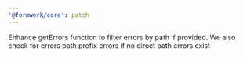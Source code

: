 ```yaml
---
'@formwerk/core': patch
---
```


Enhance getErrors function to filter errors by path if provided. We also check for errors path prefix errors if no direct path errors exist
